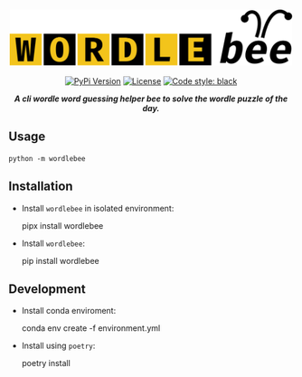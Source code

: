 <div align="center">

<h1>
    <img width="500" align="center" src="assets/wordlebee-logo.svg">
</h1>

[![PyPi Version](https://img.shields.io/pypi/v/wordlebee.svg?style=flat-square)](https://pypi.org/project/wordlebee/)
[![License](https://img.shields.io/badge/license-MIT-blue?style=flat-square)](#license)
[![Code style: black](https://img.shields.io/badge/code%20style-black-000000.svg?style=flat-square)](#black)

***A cli wordle word guessing helper bee to solve the wordle puzzle of the day.***

</div>

## Usage

    python -m wordlebee

## Installation

* Install `wordlebee` in isolated environment:

    pipx install wordlebee

* Install `wordlebee`:

    pip install wordlebee

## Development

* Install conda enviroment:

    conda env create -f environment.yml

* Install using `poetry`:

    poetry install
